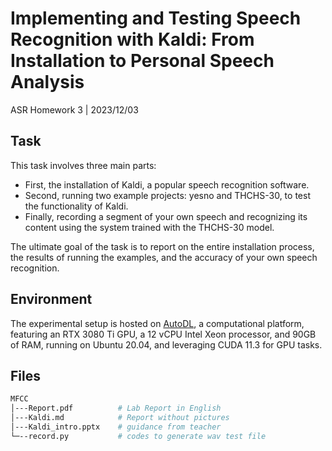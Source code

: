# Implementing and Testing Speech Recognition with Kaldi: From Installation to Personal Speech Analysis

ASR Homework 3  |  2023/12/03

## Task

This task involves three main parts: 

- First, the installation of Kaldi, a popular speech recognition software. 
- Second, running two example projects: yesno and THCHS-30, to test the functionality of Kaldi. 
- Finally, recording a segment of your own speech and recognizing its content using the system trained with the THCHS-30 model. 

The ultimate goal of the task is to report on the entire installation process, the results of running the examples, and the accuracy of your own speech recognition.

## Environment

The experimental setup is hosted on [AutoDL](https://www.autodl.com/home), a computational platform, featuring an RTX 3080 Ti GPU, a 12 vCPU Intel Xeon processor, and 90GB of RAM, running on Ubuntu 20.04, and leveraging CUDA 11.3 for GPU tasks.

## Files

```bash
MFCC
│---Report.pdf  		# Lab Report in English
│---Kaldi.md  			# Report without pictures
│---Kaldi_intro.pptx  	# guidance from teacher
└─--record.py   		# codes to generate wav test file
```

